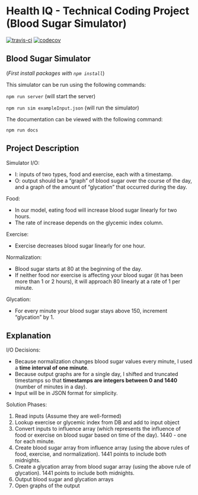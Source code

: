 # Health IQ - Technical Coding Project (Blood Sugar Simulator)


[![travis-ci](https://api.travis-ci.org/shanemileham/healthiq-project.svg?branch=master)](https://travis-ci.org/shanemileham/healthiq-project)
[![codecov](https://codecov.io/gh/shanemileham/healthiq-project/branch/master/graph/badge.svg)](https://codecov.io/gh/shanemileham/healthiq-project)

## Blood Sugar Simulator

(_First install packages with `npm install`_)

This simulator can be run using the following commands:

`npm run server` (will start the server)

`npm run sim exampleInput.json` (will run the simulator)

The documentation can be viewed with the following command:

`npm run docs`

## Project Description

Simulator I/O:
- I: inputs of two types, food and exercise, each with a timestamp.  
- O: output should be a “graph” of blood sugar over the course of the day, and
   a graph of the amount of “glycation” that occurred during the day.  

Food:
- In our model, eating food will increase blood sugar linearly for two hours.  
- The rate of increase depends on the glycemic index column.

Exercise:
- Exercise decreases blood sugar linearly for one hour.

Normalization:
- Blood sugar starts at 80 at the beginning of the day.
- If neither food nor exercise is affecting your blood sugar
(it has been more than 1 or 2 hours),
it will approach 80 linearly at a rate of 1 per minute.

Glycation:
- For every minute your blood sugar stays above 150, increment “glycation” by 1.


## Explanation

I/O Decisions:
- Because normalization changes blood sugar values every minute, I used a **time
interval of one minute**.
- Because output graphs are for a single day, I shifted and truncated timestamps
so that **timestamps are integers between 0 and 1440**
(number of minutes in a day).
- Input will be in JSON format for simplicity.

Solution Phases:
1. Read inputs (Assume they are well-formed)
2. Lookup exercise or glycemic index from DB and add to input object
3. Convert inputs to influence array (which represents the influence of food or
  exercise on blood sugar based on time of the day). 1440 - one for each minute.
4. Create blood sugar array from influence array (using the above rules of food,
  exercise, and normalization). 1441 points to include both midnights.
5. Create a glycation array from blood sugar array (using the above rule of
  glycation). 1441 points to include both midnights.
6. Output blood sugar and glycation arrays
7. Open graphs of the output
